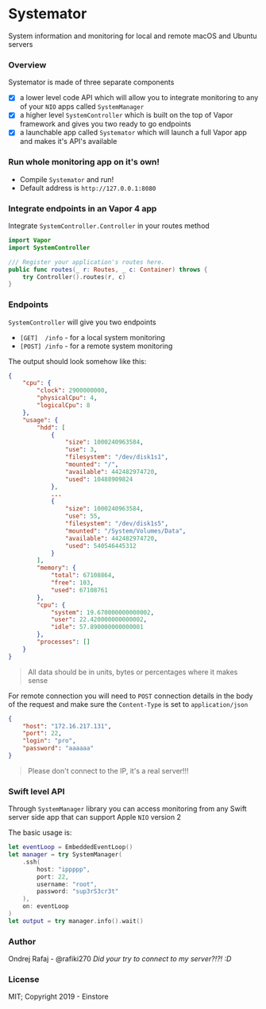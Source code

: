 # Systemator

System information and monitoring for local and remote macOS and Ubuntu servers

### Overview

Systemator is made of three separate components

- [x] a lower level code API which will allow you to integrate monitoring to any of your `NIO` apps called `SystemManager`
- [x] a higher level `SystemController` which is built on the top of Vapor framework and gives you two ready to go endpoints
- [x] a launchable app called `Systemator` which will launch a full Vapor app and makes it's API's available

### Run whole monitoring app on it's own!

* Compile `Systemator` and run!
* Default address is `http://127.0.0.1:8080`

### Integrate endpoints in an Vapor 4 app

Integrate `SystemController.Controller` in your routes method

```swift
import Vapor
import SystemController

/// Register your application's routes here.
public func routes(_ r: Routes, _ c: Container) throws {
    try Controller().routes(r, c)
}
```

### Endpoints

`SystemController` will give you two endpoints

* `[GET]  /info` - for a local system monitoring
* `[POST] /info` - for a remote system monitoring

The output should look somehow like this:
```json
{
    "cpu": {
        "clock": 2900000000,
        "physicalCpu": 4,
        "logicalCpu": 8
    },
    "usage": {
        "hdd": [
            {
                "size": 1000240963584,
                "use": 3,
                "filesystem": "/dev/disk1s1",
                "mounted": "/",
                "available": 442482974720,
                "used": 10488909824
            },
            ...
            {
                "size": 1000240963584,
                "use": 55,
                "filesystem": "/dev/disk1s5",
                "mounted": "/System/Volumes/Data",
                "available": 442482974720,
                "used": 540546445312
            }
        ],
        "memory": {
            "total": 67108864,
            "free": 103,
            "used": 67108761
        },
        "cpu": {
            "system": 19.670000000000002,
            "user": 22.420000000000002,
            "idle": 57.890000000000001
        },
        "processes": []
    }
}
```
> All data should be in units, bytes or percentages where it makes sense

For remote connection you will need to `POST` connection details in the body of the request and make sure the `Content-Type` is set to `application/json`
```json
{
	"host": "172.16.217.131",
	"port": 22,
	"login": "pro",
	"password": "aaaaaa"
}
```
> Please don't connect to the IP, it's a real server!!!

### Swift level API

Through `SystemManager` library you can access monitoring from any Swift server side app that can support Apple `NIO` version 2

The basic usage is:

```swift
let eventLoop = EmbeddedEventLoop()
let manager = try SystemManager(
    .ssh(
        host: "ippppp",
        port: 22,
        username: "root",
        password: "sup3rS3cr3t"
    ),
    on: eventLoop
)
let output = try manager.info().wait()
```

### Author

Ondrej Rafaj - @rafiki270
*Did your try to connect to my server?!?! :D*


### License

MIT; Copyright 2019 - Einstore
